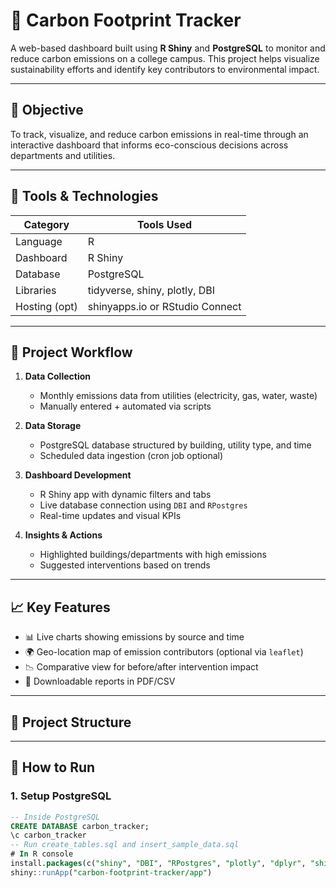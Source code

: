 # 🌱 Carbon Footprint Tracker

A web-based dashboard built using **R Shiny** and **PostgreSQL** to monitor and reduce carbon emissions on a college campus. This project helps visualize sustainability efforts and identify key contributors to environmental impact.

---

## 🎯 Objective

To track, visualize, and reduce carbon emissions in real-time through an interactive dashboard that informs eco-conscious decisions across departments and utilities.

---

## 🧰 Tools & Technologies

| Category        | Tools Used                    |
|-----------------|-------------------------------|
| Language        | R                             |
| Dashboard       | R Shiny                       |
| Database        | PostgreSQL                    |
| Libraries       | tidyverse, shiny, plotly, DBI |
| Hosting (opt)   | shinyapps.io or RStudio Connect |

---

## 🧪 Project Workflow

1. **Data Collection**
   - Monthly emissions data from utilities (electricity, gas, water, waste)
   - Manually entered + automated via scripts

2. **Data Storage**
   - PostgreSQL database structured by building, utility type, and time
   - Scheduled data ingestion (cron job optional)

3. **Dashboard Development**
   - R Shiny app with dynamic filters and tabs
   - Live database connection using `DBI` and `RPostgres`
   - Real-time updates and visual KPIs

4. **Insights & Actions**
   - Highlighted buildings/departments with high emissions
   - Suggested interventions based on trends

---

## 📈 Key Features

- 📊 Live charts showing emissions by source and time
- 🌍 Geo-location map of emission contributors (optional via `leaflet`)
- 📉 Comparative view for before/after intervention impact
- 🧾 Downloadable reports in PDF/CSV

---

## 📁 Project Structure


---

## 🚀 How to Run

### 1. Setup PostgreSQL

```sql
-- Inside PostgreSQL
CREATE DATABASE carbon_tracker;
\c carbon_tracker
-- Run create_tables.sql and insert_sample_data.sql
# In R console
install.packages(c("shiny", "DBI", "RPostgres", "plotly", "dplyr", "shinydashboard"))
shiny::runApp("carbon-footprint-tracker/app")
